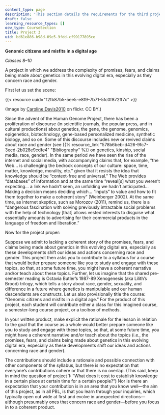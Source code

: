 ```yaml
---
content_type: page
description: 'This section details the requirements for the third project in the course. '
draft: false
learning_resource_types: []
ocw_type: CourseSection
title: Project 3
uid: bd61e886-b98d-09e5-9fdd-cf99177895ce
---
```

**Genomic citizens and misfits in a digital age**

*Classes 8–10*

A project in which we address the complexity of promises, fears, and claims being made about genetics in this evolving digital era, especially as they concern race and gender.

First let us set the scene:

{{< resource uuid="12fb87b5-5ee5-e8f9-7b71-5fc0f872ff7c" >}}

(Image by [Caroline Davis2010](https://www.flickr.com/photos/53416677@N08/4972914961/in/dateposted/) on flickr. CC BY.)

Since the advent of the Human Genome Project, there has been a proliferation of discourse (in scientific journals, the popular press, and in cultural productions) about genetics, the gene, the genome, genomics, epigenetics, biotechnology, gene-based personalized medicine, synthetic biology, and so on. Some of this discourse includes new or revived claims about race and gender (see {{% resource_link "578b6beb-d426-9fc7-3ecd-2b028e9cdfe4" "Bibliography" %}} on genetics, kinship, social media, race, gender). In the same period we have seen the rise of the internet and social media, with accompanying claims that, for example, “the Web… is challenging the bedrock concepts of our culture: space, time, matter, knowledge, morality, etc.” given that it resists the idea that knowledge should be “context-free and universal.” The Web provides “databases” of information and at the same time “reveal\[s\] what you weren’t expecting… a link we hadn’t seen, an unfolding we hadn’t anticipated… Making a decision means deciding which… “inputs” to value and how to fit them together to make a coherent story” (Weinberger 2002). At the same time, as internet skeptics, such as Morozov (2011), remind us, there is a “dangerous fascination with solving previously intractable social problems with the help of technology \[that\] allows vested interests to disguise what essentially amounts to advertising for their commercial products in the language of freedom and liberation.”

Now for the project proper:

Suppose we admit to lacking a coherent story of the promises, fears, and claims being made about genetics in this evolving digital era, especially as these developments shift our ideas and actions concerning race and gender. This project then asks you to contribute to a syllabus for a course that would better prepare someone like you to study and engage with these topics, so that, at some future time, you might have a coherent narrative and/or teach about these topics. Further, let us imagine that the shared pre-semester reading is Octavia Butler’s 1987-89 Xenogenesis (aka Lilith’s Brood) trilogy, which tells a story about race, gender, sexuality, and difference in a future where genetics is manipulable and our human descendants are constructs. Let us also provisionally title the course: “Genomic citizens and misfits in a digital age.” For the product of this project, each student will contribute either a class for this imagined course, a semester-long course project, or a toolbox of methods.

In your written product, make explicit the rationale for the lesson in relation to the goal that the course as a whole would better prepare someone like you to study and engage with these topics, so that, at some future time, you might have a coherent narrative and/or teach about the topics (i.e., the promises, fears, and claims being made about genetics in this evolving digital era, especially as these developments shift our ideas and actions concerning race and gender).

The contributions should include a rationale and possible connection with other components of the syllabus, but there is no expectation that everyone’s contributions cohere or that there is no overlap. (This said, keep in mind the question of project 1: “What does it cost to establish knowledge in a certain place at certain time for a certain people?”) Nor is there an expectation that your contribution is in an area that you know well—the aim of this project, as in all PBL, is that you learn through your inquiries, which typically open out wide at first and evolve in unexpected directions—although presumably ones that concern race and gender—before you focus in to a coherent product.